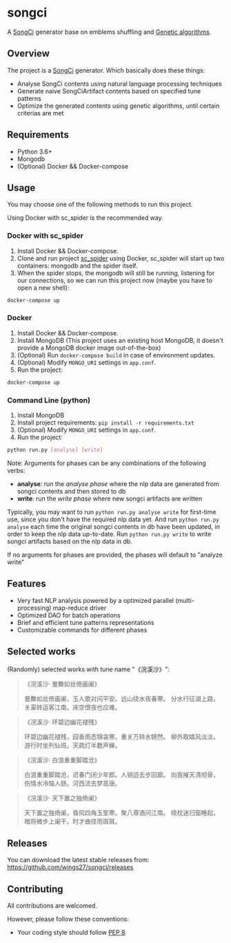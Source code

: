 # songci

A [SongCi](https://en.wikipedia.org/wiki/Ci_(poetry)) generator base on emblems shuffling and [Genetic algorithms](https://en.wikipedia.org/wiki/Genetic_algorithm).

## Overview
The project is a [SongCi](https://en.wikipedia.org/wiki/Ci_(poetry)) generator. Which basically does these things:

* Analyse SongCi contents using natural language processing techniques
* Generate naive SongCiArtifact contents based on specified tune patterns
* Optimize the generated contents using genetic algorithms, until certain criterias are met

## Requirements

* Python 3.6+
* Mongodb
* (Optional) Docker && Docker-compose

## Usage

You may choose one of the following methods to run this project.

Using Docker with sc_spider is the recommended way.

### Docker with sc_spider

1. Install Docker && Docker-compose.
1. Clone and run project [sc_spider](https://github.com/wings27/sc_spider) using Docker, sc_spider will start up two containers: mongodb and the spider itself.
2. When the spider stops, the mongodb will still be running, listening for our connections, so we can run this project now (maybe you have to open a new shell):

```bash
docker-compose up
```

### Docker

1. Install Docker && Docker-compose.
2. Install MongoDB (This project uses an existing host MongoDB, it doesn't provide a MongoDB docker image out-of-the-box)
2. (Optional) Run `docker-compose build` in case of environment updates.
3. (Optional) Modify `MONGO_URI` settings in `app.conf`.
4. Run the project:

```bash
docker-compose up
```

### Command Line (python)

1. Install MongoDB
2. Install project requirements: `pip install -r requirements.txt`
3. (Optional) Modify `MONGO_URI` settings in `app.conf`.
4. Run the project:

```bash
python run.py [analyse] [write]
```

Note: Arguments for phases can be any combinations of the following verbs:

- **analyse**: run the *analyse phase* where the nlp data are generated from songci contents and then stored to db
- **write**: run the *write phase* where new songci artifacts are written

Typically, you may want to run `python run.py analyse write` for first-time use, since you don't have the required nlp data yet.
And run `python run.py analyse` each time the original songci contents in db have been updated, in order to keep the nlp data up-to-date.
Run `python run.py write` to write songci artifacts based on the nlp data in db.

If no arguments for phases are provided, the phases will default to "analyze write"


## Features

* Very fast NLP analysis powered by a optimized parallel (multi-processing) map-reduce driver
* Optimized DAO for batch operations
* Brief and efficient tune patterns representations
* Customizable commands for different phases

## Selected works

(Randomly) selected works with tune name "《浣溪沙》":

>《浣溪沙· 曼舞如丝倚画阑》
>
>曼舞如丝倚画阑，玉人歌对问平安。远山绕水夜春寒。
>分水行征湖上路，关渠转运客江南。床空恨夜也应难。

>《浣溪沙· 环碧边幽花褪残》
>
>环碧边幽花褪残，园香雨态锦衾寒。重关万转水锵然。
>柳外取嬉风淡淡，游行时坐列仙班。天疏灯半数声蝉。

>《浣溪沙· 白浪重重脚踏沧》
>
>白浪重重脚踏沧，迟春门闭少年郎。人销迢去步回廊。
>向我摧天清彻骨，伤情水冷恼人肠。河西流去梦高唐。

>《浣溪沙· 天下置之独倚阑》
>
>天下置之独倚阑，昏风四角玉笙寒。聚八尊酒问江南。
>晓枕迷归窗睡起，暗将微步上阑干。时才曲径雨斑斑。

## Releases

You can download the latest stable releases from: https://github.com/wings27/songci/releases

## Contributing

All contributions are welcomed.

However, please follow these conventions:

* Your coding style should follow [PEP 8](https://www.python.org/dev/peps/pep-0008)
